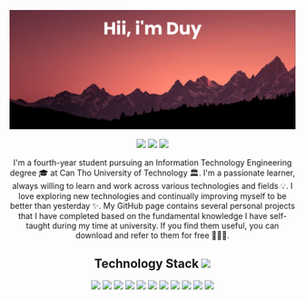 </p align="center">
<img src="https://github.com/ptduy14/ptduy14/blob/main/imgs/banner.png" />

<p align="center">
 
 <img src="https://badges.pufler.dev/visits/ptduy14/ptduy14"/> 
 <img src="https://badges.pufler.dev/repos/ptduy14"/>
 <img src="https://badges.pufler.dev/commits/monthly/ptduy14" />

</p>

<p align="center">
  I'm a fourth-year student pursuing an Information Technology Engineering degree 🎓 at Can Tho University of Technology 🏛. I'm a passionate learner, always willing to learn and work across various technologies and fields 💡. I love exploring new technologies and continually improving myself to be better than yesterday ✨. My GitHub page contains several personal projects that I have completed based on the fundamental knowledge I have self-taught during my time at university. If you find them useful, you can download and refer to them for free 👨🏻‍💻.
</p>

<p align="center">
<h2 align="center">Technology Stack <img src="https://media.giphy.com/media/WUlplcMpOCEmTGBtBW/giphy.gif" width="30"></h2>


<p align="center">
<img src="https://img.shields.io/badge/next.js-000000?style=for-the-badge&logo=nextdotjs&logoColor=white"/>
 <img src="https://img.shields.io/badge/Laravel-FF2D20?style=for-the-badge&logo=laravel&logoColor=white"/>
<img src="https://img.shields.io/badge/react-%2320232a.svg?style=for-the-badge&logo=react&logoColor=%2361DAFB"/>
<img src="https://img.shields.io/badge/typescript-%23007ACC.svg?style=for-the-badge&logo=typescript&logoColor=white"/>
<img src="https://img.shields.io/badge/JavaScript-F7DF1E?style=for-the-badge&logo=javascript&logoColor=black"/>
<img src="https://img.shields.io/badge/html5-%23E34F26.svg?style=for-the-badge&logo=html5&logoColor=white"/>
<img src="https://img.shields.io/badge/CSS-239120?&style=for-the-badge&logo=css3&logoColor=white"/>
<img src="https://img.shields.io/badge/Tailwind_CSS-38B2AC?style=for-the-badge&logo=tailwind-css&logoColor=white"/>
<img src="https://img.shields.io/badge/PHP-777BB4?style=for-the-badge&logo=php&logoColor=white"/>
<img src="https://img.shields.io/badge/MySQL-00000F?style=for-the-badge&logo=mysql&logoColor=white"/>
<img src="https://img.shields.io/badge/Ubuntu-E95420?style=for-the-badge&logo=ubuntu&logoColor=white"/>
</p>
